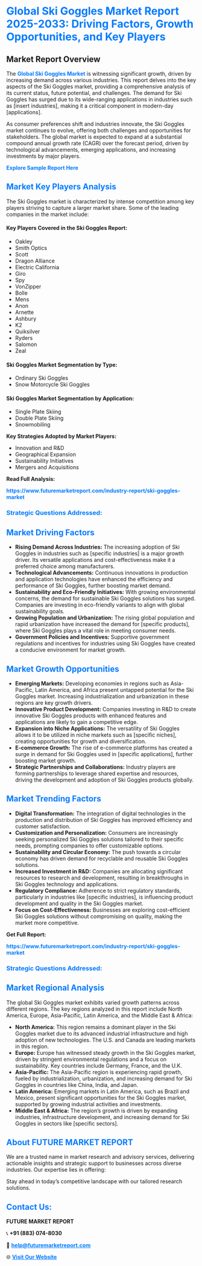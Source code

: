 <h1 style="color: #007BFF;">Global Ski Goggles Market Report 2025-2033: Driving Factors, Growth Opportunities, and Key Players</h1>

<section id="overview">
<h2>Market Report Overview</h2>
<p>The <a href="https://www.futuremarketreport.com/industry-report/ski-goggles-market" style="color: #007BFF; text-decoration: none;"><strong>Global Ski Goggles Market</strong></a> is witnessing significant growth, driven by increasing demand across various industries. This report delves into the key aspects of the Ski Goggles market, providing a comprehensive analysis of its current status, future potential, and challenges. The demand for Ski Goggles has surged due to its wide-ranging applications in industries such as [insert industries], making it a critical component in modern-day [applications].</p>
<p>As consumer preferences shift and industries innovate, the Ski Goggles market continues to evolve, offering both challenges and opportunities for stakeholders. The global market is expected to expand at a substantial compound annual growth rate (CAGR) over the forecast period, driven by technological advancements, emerging applications, and increasing investments by major players.</p>
</section>

<section id="overview">
<p><a href="https://www.futuremarketreport.com/request-sample/reportId=28684" style="color: #007BFF; text-decoration: none;"><strong>Explore Sample Report Here</strong></a></p>
</section>

<section id="key-players">
<h2 style="color: #007BFF;">Market Key Players Analysis</h2>
<p>The Ski Goggles market is characterized by intense competition among key players striving to capture a larger market share. Some of the leading companies in the market include:</p>
<h4>Key Players Covered in the Ski Goggles Report:</h4>
<ul><li>Oakley</li><li>Smith Optics</li><li>Scott</li><li>Dragon Alliance</li><li>Electric California</li><li>Giro</li><li>Spy</li><li>VonZipper</li><li>Bolle</li><li>Mens</li><li>Anon</li><li>Arnette</li><li>Ashbury</li><li>K2</li><li>Quiksilver</li><li>Ryders</li><li>Salomon</li><li>Zeal</li></ul>
<h4>Ski Goggles Market Segmentation by Type:</h4>
<ul><li>Ordinary Ski Goggles</li><li>Snow Motorcycle Ski Goggles</li></ul>

<h4>Ski Goggles Market Segmentation by Application:</h4>
<ul><li>Single Plate Skiing</li><li>Double Plate Skiing</li><li>Snowmobiling</li></ul>
<p><strong>Key Strategies Adopted by Market Players:</strong></p>
<ul>
<li>Innovation and R&D</li>
<li>Geographical Expansion</li>
<li>Sustainability Initiatives</li>
<li>Mergers and Acquisitions</li>
</ul>
</section>

<section>
<p><strong>Read Full Analysis: </strong></p><a href="https://www.futuremarketreport.com/industry-report/ski-goggles-market" style="color: #007BFF; text-decoration: none;"><strong>https://www.futuremarketreport.com/industry-report/ski-goggles-market</strong></a>
<h3 style="color: #007BFF;">Strategic Questions Addressed:</h3>
</section>

<section id="driving-factors">
<h2 style="color: #007BFF;">Market Driving Factors</h2>
<ul>
<li><strong>Rising Demand Across Industries:</strong> The increasing adoption of Ski Goggles in industries such as [specific industries] is a major growth driver. Its versatile applications and cost-effectiveness make it a preferred choice among manufacturers.</li>
<li><strong>Technological Advancements:</strong> Continuous innovations in production and application technologies have enhanced the efficiency and performance of Ski Goggles, further boosting market demand.</li>
<li><strong>Sustainability and Eco-Friendly Initiatives:</strong> With growing environmental concerns, the demand for sustainable Ski Goggles solutions has surged. Companies are investing in eco-friendly variants to align with global sustainability goals.</li>
<li><strong>Growing Population and Urbanization:</strong> The rising global population and rapid urbanization have increased the demand for [specific products], where Ski Goggles plays a vital role in meeting consumer needs.</li>
<li><strong>Government Policies and Incentives:</strong> Supportive government regulations and incentives for industries using Ski Goggles have created a conducive environment for market growth.</li>
</ul>
</section>

<section id="growth-opportunities">
<h2 style="color: #007BFF;">Market Growth Opportunities</h2>
<ul>
<li><strong>Emerging Markets:</strong> Developing economies in regions such as Asia-Pacific, Latin America, and Africa present untapped potential for the Ski Goggles market. Increasing industrialization and urbanization in these regions are key growth drivers.</li>
<li><strong>Innovative Product Development:</strong> Companies investing in R&D to create innovative Ski Goggles products with enhanced features and applications are likely to gain a competitive edge.</li>
<li><strong>Expansion into Niche Applications:</strong> The versatility of Ski Goggles allows it to be utilized in niche markets such as [specific niches], creating opportunities for growth and diversification.</li>
<li><strong>E-commerce Growth:</strong> The rise of e-commerce platforms has created a surge in demand for Ski Goggles used in [specific applications], further boosting market growth.</li>
<li><strong>Strategic Partnerships and Collaborations:</strong> Industry players are forming partnerships to leverage shared expertise and resources, driving the development and adoption of Ski Goggles products globally.</li>
</ul>
</section>

<section id="trending-factors">
<h2 style="color: #007BFF;">Market Trending Factors</h2>
<ul>
<li><strong>Digital Transformation:</strong> The integration of digital technologies in the production and distribution of Ski Goggles has improved efficiency and customer satisfaction.</li>
<li><strong>Customization and Personalization:</strong> Consumers are increasingly seeking personalized Ski Goggles solutions tailored to their specific needs, prompting companies to offer customizable options.</li>
<li><strong>Sustainability and Circular Economy:</strong> The push towards a circular economy has driven demand for recyclable and reusable Ski Goggles solutions.</li>
<li><strong>Increased Investment in R&D:</strong> Companies are allocating significant resources to research and development, resulting in breakthroughs in Ski Goggles technology and applications.</li>
<li><strong>Regulatory Compliance:</strong> Adherence to strict regulatory standards, particularly in industries like [specific industries], is influencing product development and quality in the Ski Goggles market.</li>
<li><strong>Focus on Cost-Effectiveness:</strong> Businesses are exploring cost-efficient Ski Goggles solutions without compromising on quality, making the market more competitive.</li>
</ul>
</section>

<section>
<p><strong>Get Full Report: </strong></p><a href="https://www.futuremarketreport.com/industry-report/ski-goggles-market" style="color: #007BFF; text-decoration: none;"><strong>https://www.futuremarketreport.com/industry-report/ski-goggles-market</strong></a>
<h3 style="color: #007BFF;">Strategic Questions Addressed:</h3>
</section>


<section id="regional-analysis">
<h2 style="color: #007BFF;">Market Regional Analysis</h2>
<p>The global Ski Goggles market exhibits varied growth patterns across different regions. The key regions analyzed in this report include North America, Europe, Asia-Pacific, Latin America, and the Middle East & Africa:</p>
<ul>
<li><strong>North America:</strong> This region remains a dominant player in the Ski Goggles market due to its advanced industrial infrastructure and high adoption of new technologies. The U.S. and Canada are leading markets in this region.</li>
<li><strong>Europe:</strong> Europe has witnessed steady growth in the Ski Goggles market, driven by stringent environmental regulations and a focus on sustainability. Key countries include Germany, France, and the U.K.</li>
<li><strong>Asia-Pacific:</strong> The Asia-Pacific region is experiencing rapid growth, fueled by industrialization, urbanization, and increasing demand for Ski Goggles in countries like China, India, and Japan.</li>
<li><strong>Latin America:</strong> Emerging markets in Latin America, such as Brazil and Mexico, present significant opportunities for the Ski Goggles market, supported by growing industrial activities and investments.</li>
<li><strong>Middle East & Africa:</strong> The region’s growth is driven by expanding industries, infrastructure development, and increasing demand for Ski Goggles in sectors like [specific sectors].</li>
</ul>
</section>

<footer>
<h2 style="color: #007BFF;">About FUTURE MARKET REPORT</h2>
<p>We are a trusted name in market research and advisory services, delivering actionable insights and strategic support to businesses across diverse industries. Our expertise lies in offering:</p>

<p>Stay ahead in today’s competitive landscape with our tailored research solutions.</p>

<h2 style="color: #007BFF;">Contact Us:</h2>
<p><strong>FUTURE MARKET REPORT</strong></p>
<p>📞 <strong>+91 (883) 074-8030</strong></p>
<p>📧 <strong><a href="mailto:help@futuremarketreport.com" style="color: #007BFF;">help@futuremarketreport.com</a></strong></p>
<p>🌐 <strong><a href="https://www.futuremarketreport.com/" style="color: #007BFF;">Visit Our Website</a></strong></p>
</footer>